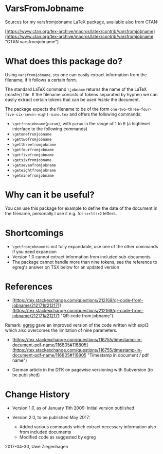 # VarsFromJobname

Sources for my varsfromjobname LaTeX package, available also from CTAN: 

[https://www.ctan.org/tex-archive/macros/latex/contrib/varsfromjobname](https://www.ctan.org/tex-archive/macros/latex/contrib/varsfromjobname "CTAN varsfromjobname")

# What does this package do?

Using `varsfromjobname.sty` one can easily extract information from the filename, if it follows a certain form. 

The standard LaTeX command `\jobname` returns the name of the LaTeX (master) file. If the filename consists of tokens separated by hyphen we can easily extract certain tokens that can be used _inside_ the document. 

The package expects the filename to be of the form
`one-two-three-four-five-six-seven-eight-nine.tex` and offers the following commands:

* `\getfromjobname{param}`, with `param` in the range of 1 to 9 (a highlevel
interface to the following commands)
* `\getonefromjobname`
* `\gettwofromjobname`
* `\getthreefromjobname`
* `\getfourfromjobname`
* `\getfivefromjobname`
* `\getsixfromjobname`
* `\getsevenfromjobname`
* `\geteightfromjobname`
* `\getninefromjobname`

# Why can it be useful?


You can use this package for example to define the date of the document in the filename, personally I use it e.g. for `scrlttr2` letters.

# Shortcomings

* `\getfromjobname` is not fully expandable, use one of the other commands if you need expansion
* Version 1.0 cannot extract information from included sub-documents
* The package cannot handle more than nine tokens, see the reference to egreg's answer on TSX below for an updated version

# References

* [https://tex.stackexchange.com/questions/212169/qr-code-from-jobname/212171#212171](https://tex.stackexchange.com/questions/212169/qr-code-from-jobname/212171#212171 "QR-code from jobname")

Remark: [egreg](https://tex.stackexchange.com/users/4427/egreg "egreg") gave an improved version of the code written with expl3 which also overcomes the limitation of nine parameters.

* [https://tex.stackexchange.com/questions/116755/timestamp-in-document-pdf-name/116805#116805](https://tex.stackexchange.com/questions/116755/timestamp-in-document-pdf-name/116805#116805 "Timestamp in document / pdf name")

* German article in the DTK on pagewise versioning with Subversion (to be published)


# Change History

- Version 1.0, as of January 11th 2009: Initial version published

- Version 2.0, to be published May 2017: 
	- Added various commands which extract necessary information also from included documents
	- Modified code as suggested by egreg



2017-04-30, Uwe Ziegenhagen 